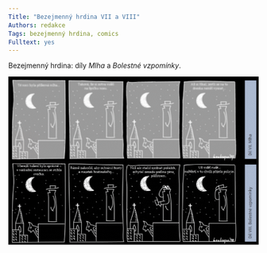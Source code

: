 ```yaml
---
Title: "Bezejmenný hrdina VII a VIII"
Authors: redakce
Tags: bezejmenný hrdina, comics
Fulltext: yes
---
```


Bezejmenný hrdina: díly *Mlha* a *Bolestné vzpomínky*.

![Bezejmenný hrdina](bezejmenny-hrdina.png)